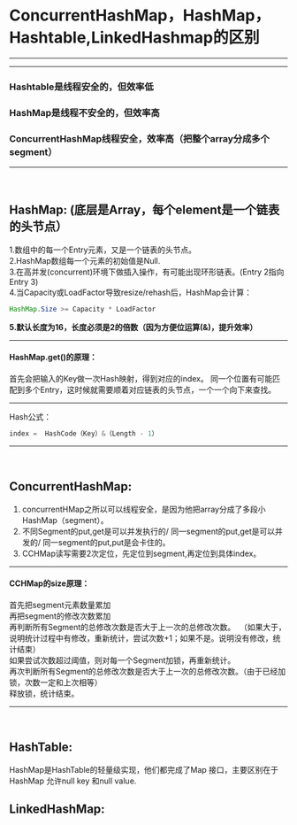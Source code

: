# ConcurrentHashMap，HashMap，Hashtable,LinkedHashmap的区别
---
---

### Hashtable是线程安全的，但效率低
### HashMap是线程不安全的，但效率高
### ConcurrentHashMap线程安全，效率高（把整个array分成多个segment）
---

&nbsp;
&nbsp;

## HashMap: (底层是Array，每个element是一个链表的头节点）
1.数组中的每一个Entry元素，又是一个链表的头节点。\
2.HashMap数组每一个元素的初始值是Null.\
3.在高并发(concurrent)环境下做插入操作，有可能出现环形链表。(Entry 2指向 Entry 3)\
4.当Capacity或LoadFactor导致resize/rehash后，HashMap会计算： 
```java
HashMap.Size >= Capacity * LoadFactor
```
**5.默认长度为16，长度必须是2的倍数（因为方便位运算(&)，提升效率）**

---
#### HashMap.get()的原理：
首先会把输入的Key做一次Hash映射，得到对应的index。
同一个位置有可能匹配到多个Entry，这时候就需要顺着对应链表的头节点，一个一个向下来查找。

---

Hash公式：
```java
index =  HashCode（Key）&（Length - 1） 
```
---
&nbsp;
&nbsp;
&nbsp;



## ConcurrentHashMap:
1. concurrentHMap之所以可以线程安全，是因为他把array分成了多段小HashMap（segment）。
2. 不同Segment的put,get是可以并发执行的/ 同一segment的put,get是可以并发的/ 同一segment的put,put是会卡住的。
3. CCHMap读写需要2次定位，先定位到segment,再定位到具体index。

---
#### CCHMap的size原理：
首先把segment元素数量累加\
再把segment的修改次数累加\
再判断所有Segment的总修改次数是否大于上一次的总修改次数。&nbsp;
（如果大于，说明统计过程中有修改，重新统计，尝试次数+1；如果不是。说明没有修改，统计结束）\
如果尝试次数超过阈值，则对每一个Segment加锁，再重新统计。\
再次判断所有Segment的总修改次数是否大于上一次的总修改次数。（由于已经加锁，次数一定和上次相等）\
释放锁，统计结束。

---


&nbsp;
&nbsp;
&nbsp;


## HashTable:
HashMap是HashTable的轻量级实现，他们都完成了Map 接口，主要区别在于HashMap 允许null key 和null value.

## LinkedHashMap:

